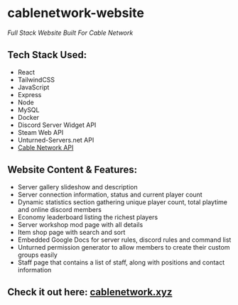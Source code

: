 # cablenetwork-website

*Full Stack Website Built For Cable Network*

## Tech Stack Used:
- React
- TailwindCSS
- JavaScript
- Express
- Node
- MySQL
- Docker
- Discord Server Widget API
- Steam Web API
- Unturned-Servers.net API
- [Cable Network API](https://github.com/CheeseLad/cablenetwork-website-backend)

## Website Content & Features:
- Server gallery slideshow and description
- Server connection information, status and current player count
- Dynamic statistics section gathering unique player count, total playtime and online discord members
- Economy leaderboard listing the richest players
- Server workshop mod page with all details
- Item shop page with search and sort
- Embedded Google Docs for server rules, discord rules and command list
- Unturned permission generator to allow members to create their custom groups easily
- Staff page that contains a list of staff, along with positions and contact information


## Check it out here: [cablenetwork.xyz](https://www.cablenetwork.xyz)
